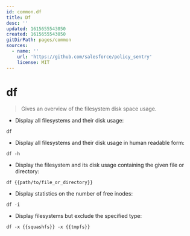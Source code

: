 ```yaml
---
id: common.df
title: Df
desc: ''
updated: 1615655543050
created: 1615655543050
gitDirPath: pages/common
sources:
  - name: ''
    url: 'https://github.com/salesforce/policy_sentry'
    license: MIT
---
```

# df

> Gives an overview of the filesystem disk space usage.

- Display all filesystems and their disk usage:

`df`

- Display all filesystems and their disk usage in human readable form:

`df -h`

- Display the filesystem and its disk usage containing the given file or directory:

`df {{path/to/file_or_directory}}`

- Display statistics on the number of free inodes:

`df -i`

- Display filesystems but exclude the specified type:

`df -x {{squashfs}} -x {{tmpfs}}`

